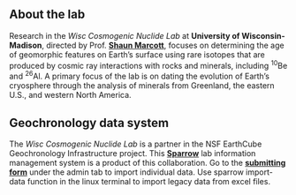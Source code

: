 ## About the lab

Research in the _Wisc Cosmogenic Nuclide Lab_ at **University of Wisconsin-Madison**, directed by Prof. [**Shaun Marcott**](http://proglacial.com/), focuses on determining the age of geomorphic features on Earth’s surface using rare isotopes that are produced by cosmic ray interactions with rocks and minerals, including <sup>10</sup>Be and <sup>26</sup>Al. A primary focus of the lab is on dating the evolution of Earth’s cryosphere through the analysis of minerals from Greenland, the eastern U.S., and western North America.

## Geochronology data system

The _Wisc Cosmogenic Nuclide Lab_ is a partner in the
NSF EarthCube Geochronology Infrastructure project. This
[**Sparrow**](https://sparrow-data.org) lab information management system
is a product of this collaboration. Go to the [**submitting form**](/admin) under the admin tab to import individual data. Use sparrow import-data function in the linux terminal to import legacy data from excel files.

